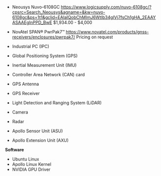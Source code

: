 - Neousys Nuvo-6108GC
  https://www.logicsupply.com/nuvo-6108gc/?cpsrc=Search_Neousys&agname=&kw=nuvo-6108gc&ps=1t1&gclid=EAIaIQobChMImJ6WtIb34gIVj7fsCh1gHA_2EAAYASAAEgInPPD_BwE
$1,934.00 - $4,000


- NovAtel SPAN® PwrPak7™
https://www.novatel.com/products/gnss-receivers/enclosures/pwrpak7/
Pricing on request

- Industrial PC (IPC)
- Global Positioning System (GPS)
- Inertial Measurement Unit (IMU)
- Controller Area Network (CAN) card
- GPS Antenna
- GPS Receiver
- Light Detection and Ranging System (LiDAR)
- Camera
- Radar
- Apollo Sensor Unit (ASU)
- Apollo Extension Unit (AXU)

**Software**
- Ubuntu Linux
- Apollo Linux Kernel
- NVIDIA GPU Driver
